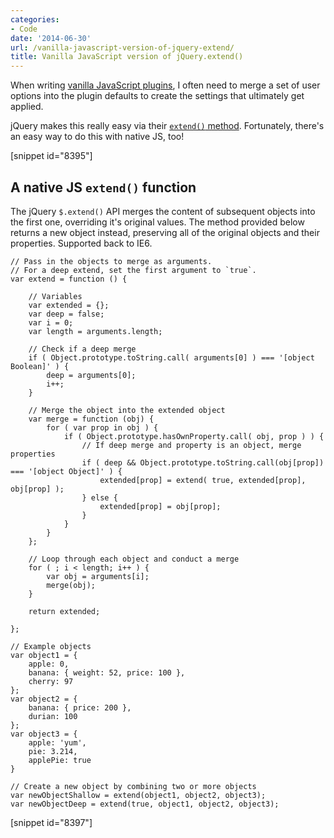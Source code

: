 ```yaml
---
categories:
- Code
date: '2014-06-30'
url: /vanilla-javascript-version-of-jquery-extend/
title: Vanilla JavaScript version of jQuery.extend()
---
```


When writing [vanilla JavaScript plugins](https://gist.github.com/cferdinandi/ece94569aefcffa5f7fa), I often need to merge a set of user options into the plugin defaults to create the settings that ultimately get applied.

jQuery makes this really easy via their [`extend()` method](http://api.jquery.com/jquery.extend/). Fortunately, there's an easy way to do this with native JS, too!

[snippet id="8395"]

## A native JS `extend()` function

The jQuery `$.extend()` API merges the content of subsequent objects into the first one, overriding it's original values. The method provided below returns a new object instead, preserving all of the original objects and their properties. Supported back to IE6.

```language-javascript
// Pass in the objects to merge as arguments.
// For a deep extend, set the first argument to `true`.
var extend = function () {

	// Variables
	var extended = {};
	var deep = false;
	var i = 0;
	var length = arguments.length;

	// Check if a deep merge
	if ( Object.prototype.toString.call( arguments[0] ) === '[object Boolean]' ) {
		deep = arguments[0];
		i++;
	}

	// Merge the object into the extended object
	var merge = function (obj) {
		for ( var prop in obj ) {
			if ( Object.prototype.hasOwnProperty.call( obj, prop ) ) {
				// If deep merge and property is an object, merge properties
				if ( deep && Object.prototype.toString.call(obj[prop]) === '[object Object]' ) {
					extended[prop] = extend( true, extended[prop], obj[prop] );
				} else {
					extended[prop] = obj[prop];
				}
			}
		}
	};

	// Loop through each object and conduct a merge
	for ( ; i < length; i++ ) {
		var obj = arguments[i];
		merge(obj);
	}

	return extended;

};

// Example objects
var object1 = {
	apple: 0,
	banana: { weight: 52, price: 100 },
	cherry: 97
};
var object2 = {
	banana: { price: 200 },
	durian: 100
};
var object3 = {
	apple: 'yum',
	pie: 3.214,
	applePie: true
}

// Create a new object by combining two or more objects
var newObjectShallow = extend(object1, object2, object3);
var newObjectDeep = extend(true, object1, object2, object3);
```

[snippet id="8397"]